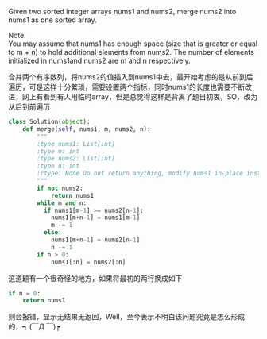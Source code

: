 Given two sorted integer arrays nums1 and nums2, merge nums2 into nums1 as one sorted array.

Note:  
You may assume that nums1 has enough space (size that is greater or equal to m + n) to hold additional elements from nums2. The number of elements initialized in nums1and nums2 are m and n respectively.

合并两个有序数列，将nums2的值插入到nums1中去，最开始考虑的是从前到后遍历，可是这样十分繁琐，需要设置两个指标，同时nums1的长度也需要不断改进，网上有看到有人用临时array，但是总觉得这样是背离了题目初衷，SO，改为从后到前遍历
```python
class Solution(object):
    def merge(self, nums1, m, nums2, n):
        """
        :type nums1: List[int]
        :type m: int
        :type nums2: List[int]
        :type n: int
        :rtype: None Do not return anything, modify nums1 in-place instead.
        """
        if not nums2:
            return nums1
        while m and n: 
          if nums1[m-1] >= nums2[n-1]: 
            nums1[m+n-1] = nums1[m-1] 
            m -= 1 
          else: 
            nums1[m+n-1] = nums2[n-1] 
            n -= 1 
        if n > 0: 
            nums1[:n] = nums2[:n]
```

这道题有一个很奇怪的地方，如果将最初的两行换成如下 
```python
if n = 0:
    return nums1
```
则会报错，显示无结果无返回，Well，至今表示不明白该问题究竟是怎么形成的，┑(￣Д ￣)┍


